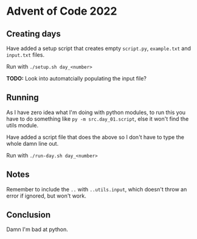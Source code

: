 # Advent of Code 2022

## Creating days

Have added a setup script that creates empty `script.py`, `example.txt` and `input.txt` files.

Run with `./setup.sh day_<number>`

**TODO:** Look into automatcially populating the input file?

## Running

As I have zero idea what I'm doing with python modules, to run this you have to do something like `py -m src.day_01.script`, else it won't find the utils module.

Have added a script file that does the above so I don't have to type the whole damn line out.

Run with `./run-day.sh day_<number>`

## Notes

Remember to include the `..` with `..utils.input`, which doesn't throw an error if ignored, but won't work.

## Conclusion

Damn I'm bad at python.
